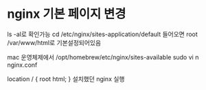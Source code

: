 # nginx 기본 페이지 변경

ls -al로 확인가능
cd /etc/nginx/sites-application/default
들어오면 root /var/www/html로 기본설정되어있음

mac 운영체제에서
/opt/homebrew/etc/nginx/sites-available
sudo vi n nginx.conf

location / { root html; }
설치했던 nginx 실행
